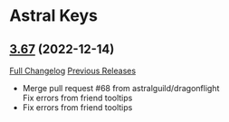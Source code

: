 # Astral Keys

## [3.67](https://github.com/astralguild/AstralKeys/tree/3.67) (2022-12-14)
[Full Changelog](https://github.com/astralguild/AstralKeys/compare/3.66...3.67) [Previous Releases](https://github.com/astralguild/AstralKeys/releases)

- Merge pull request #68 from astralguild/dragonflight  
    Fix errors from friend tooltips  
- Fix errors from friend tooltips  
